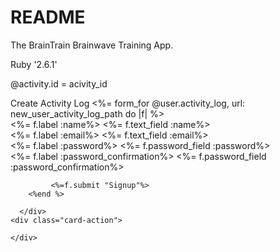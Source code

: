 # README

The BrainTrain Brainwave Training App.

Ruby '2.6.1'

@activity.id = acivity_id

 <!-- <li><%=link_to "My Activities", user_activity_logs_path(@user) %></li> -->
   <!-- <li><%=link_to "New Activity", new_user_activity_log_path(@user) %></li> -->

   <div class="row">
<div class="col s12 m6 offset-m3">
  <div class="card ">
    <div class="card-content ">
      <span class="card-title">Create Activity Log</span>
      <%= form_for @user.activity_log, url: new_user_activity_log_path do |f| %>
        <div>
            <%= f.label :name%>
            <%= f.text_field :name%>
        </div>
        <div>
            <%= f.label :email%>
            <%= f.text_field :email%>
        </div>
        <div>
            <%= f.label :password%>
            <%= f.password_field :password%>
        </div>
        <div>
            <%= f.label :password_confirmation%>
            <%= f.password_field :password_confirmation%>
        </div>
       
             <%=f.submit "Signup"%>
        <%end %>
    
      </div>
    <div class="card-action">
   
    </div>
  </div>
</div>
</div>